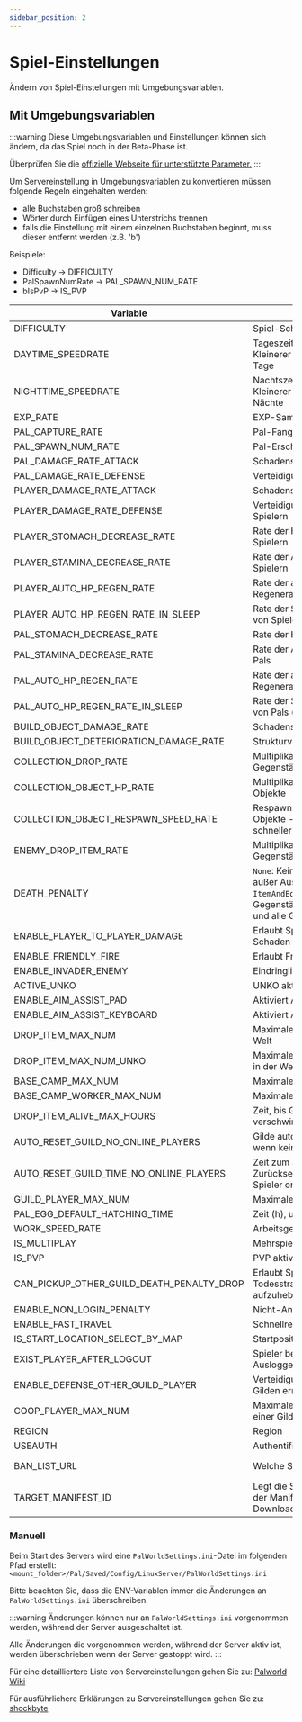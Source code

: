 ```yaml
---
sidebar_position: 2
---
```


# Spiel-Einstellungen

Ändern von Spiel-Einstellungen mit Umgebungsvariablen.

## Mit Umgebungsvariablen

:::warning
Diese Umgebungsvariablen und Einstellungen können sich ändern, da das Spiel noch in der Beta-Phase ist.

Überprüfen Sie die [offizielle Webseite für unterstützte Parameter.](https://tech.palworldgame.com/optimize-game-balance)
:::

Um Servereinstellung in Umgebungsvariablen zu konvertieren müssen folgende Regeln eingehalten werden:

* alle Buchstaben groß schreiben
* Wörter durch Einfügen eines Unterstrichs trennen
* falls die Einstellung mit einem einzelnen Buchstaben beginnt, muss dieser entfernt werden (z.B. 'b')

Beispiele:

* Difficulty -> DIFFICULTY
* PalSpawnNumRate -> PAL_SPAWN_NUM_RATE
* bIsPvP -> IS_PVP

| Variable                                  | Beschreibung                                                   | Standardwert                                                                                 | Erlaubte Werte                         |
|-------------------------------------------|----------------------------------------------------------------|----------------------------------------------------------------------------------------------|----------------------------------------|
| DIFFICULTY                                | Spiel-Schwierigkeitsgrad                                       | None                                                                                         | `None`,`Normal`,`Difficult`            |
| DAYTIME_SPEEDRATE                         | Tageszeit-Geschwindigkeit - Kleinerer Wert bedeutet kürzere Tage | 1.000000                                                                                     | Float                                  |
| NIGHTTIME_SPEEDRATE                       | Nachtszeit-Geschwindigkeit - Kleinerer Wert bedeutet kürzere Nächte | 1.000000                                                                                     | Float                                  |
| EXP_RATE                                  | EXP-Sammelrate                                                 | 1.000000                                                                                     | Float                                  |
| PAL_CAPTURE_RATE                          | Pal-Fangrate                                                  | 1.000000                                                                                     | Float                                  |
| PAL_SPAWN_NUM_RATE                        | Pal-Erscheinungsrate                                           | 1.000000                                                                                     | Float                                  |
| PAL_DAMAGE_RATE_ATTACK                    | Schadensmultiplikator von Pals                                | 1.000000                                                                                     | Float                                  |
| PAL_DAMAGE_RATE_DEFENSE                   | Verteidigungsmultiplikator von Pals                                 | 1.000000                                                                                     | Float                                  |
| PLAYER_DAMAGE_RATE_ATTACK                 | Schadensmultiplikator von Spielern                            | 1.000000                                                                                     | Float                                  |
| PLAYER_DAMAGE_RATE_DEFENSE                | Verteidigungsmultiplikator von Spielern                              | 1.000000                                                                                     | Float                                  |
| PLAYER_STOMACH_DECREASE_RATE              | Rate der Hungerabnahme von Spielern                           | 1.000000                                                                                     | Float                                  |
| PLAYER_STAMINA_DECREASE_RATE              | Rate der Ausdauerreduktion von Spielern                       | 1.000000                                                                                     | Float                                  |
| PLAYER_AUTO_HP_REGEN_RATE                 | Rate der automatischen HP-Regeneration von Spielern           | 1.000000                                                                                     | Float                                  |
| PLAYER_AUTO_HP_REGEN_RATE_IN_SLEEP        | Rate der Schlaf-HP-Regeneration von Spielern                  | 1.000000                                                                                     | Float                                  |
| PAL_STOMACH_DECREASE_RATE                 | Rate der Hungerabnahme von Pals                              | 1.000000                                                                                     | Float                                  |
| PAL_STAMINA_DECREASE_RATE                 | Rate der Ausdauerreduktion von Pals                          | 1.000000                                                                                     | Float                                  |
| PAL_AUTO_HP_REGEN_RATE                    | Rate der automatischen HP-Regeneration von Pals              | 1.000000                                                                                     | Float                                  |
| PAL_AUTO_HP_REGEN_RATE_IN_SLEEP           | Rate der Schlaf-HP-Regeneration von Pals (im Palbox)         | 1.000000                                                                                     | Float                                  |
| BUILD_OBJECT_DAMAGE_RATE                  | Schadensmultiplikator für Strukturen                         | 1.000000                                                                                     | Float                                  |
| BUILD_OBJECT_DETERIORATION_DAMAGE_RATE    | Strukturverschlechterungsrate                                 | 1.000000                                                                                     | Float                                  |
| COLLECTION_DROP_RATE                      | Multiplikator für sammelbare Gegenstände                      | 1.000000                                                                                     | Float                                  |
| COLLECTION_OBJECT_HP_RATE                 | Multiplikator für HP sammelbarer Objekte                      | 1.000000                                                                                     | Float                                  |
| COLLECTION_OBJECT_RESPAWN_SPEED_RATE      | Respawn-Intervall sammelbarer Objekte - Je kleiner die Zahl, desto schneller die Regeneration | 1.000000                                                                                     | Float                                  |
| ENEMY_DROP_ITEM_RATE                      | Multiplikator für fallengelassene Gegenstände                 | 1.000000                                                                                     | Float                                  |
| DEATH_PENALTY                             | `None`: Keine `Item`: Wirft Gegenstände außer Ausrüstung ab `ItemAndEquipment`: Wirft alle Gegenstände ab `All`: Wirft alle PALs und alle Gegenstände ab.                                    | All                                                                                          | `None`,`Item`,`ItemAndEquipment`,`All` |
| ENABLE_PLAYER_TO_PLAYER_DAMAGE            | Erlaubt Spielern, anderen Spielern Schaden zuzufügen          | False                                                                                        | Boolean                                |
| ENABLE_FRIENDLY_FIRE                      | Erlaubt Friendly Fire                                    | False                                                                                        | Boolean                                |
| ENABLE_INVADER_ENEMY                      | Eindringlinge aktivieren                                      | True                                                                                         | Boolean                                |
| ACTIVE_UNKO                               | UNKO aktivieren (?)                                           | False                                                                                        | Boolean                                |
| ENABLE_AIM_ASSIST_PAD                     | Aktiviert Aim Assist für Controller                          | True                                                                                         | Boolean                                |
| ENABLE_AIM_ASSIST_KEYBOARD                | Aktiviert Aim Assist für Tastatur                             | False                                                                                        | Boolean                                |
| DROP_ITEM_MAX_NUM                         | Maximale Anzahl von Drops in der Welt                         | 3000                                                                                         | Integer                                |
| DROP_ITEM_MAX_NUM_UNKO                    | Maximale Anzahl von UNKO-Drops in der Welt                    | 100                                                                                          | Integer                                |
| BASE_CAMP_MAX_NUM                         | Maximale Anzahl von Basislagern                               | 128                                                                                          | Integer                                |
| BASE_CAMP_WORKER_MAX_NUM                  | Maximale Anzahl von Arbeitern                                 | 15                                                                                           | Integer                                |
| DROP_ITEM_ALIVE_MAX_HOURS                 | Zeit, bis Gegenstände in Stunden verschwinden                | 1.000000                                                                                     | Float                                  |
| AUTO_RESET_GUILD_NO_ONLINE_PLAYERS        | Gilde automatisch zurücksetzen, wenn keine Spieler online sind | False                                                                                        | Bool                                   |
| AUTO_RESET_GUILD_TIME_NO_ONLINE_PLAYERS   | Zeit zum automatischen Zurücksetzen der Gilde, wenn keine Spieler online sind | 72.000000                                                                                    | Float                                  |
| GUILD_PLAYER_MAX_NUM                      | Maximale Spieleranzahl der Gilde                              | 20                                                                                           | Integer                                |
| PAL_EGG_DEFAULT_HATCHING_TIME             | Zeit (h), um riesiges Ei auszubrüten                          | 72.000000                                                                                    | Float                                  |
| WORK_SPEED_RATE                           | Arbeitsgeschwindigkeitsmultiplikator                          | 1.000000                                                                                     | Float                                  |
| IS_MULTIPLAY                              | Mehrspieler aktivieren                                         | False                                                                                        | Boolean                                |
| IS_PVP                                    | PVP aktivieren                                                 | False                                                                                        | Boolean                                |
| CAN_PICKUP_OTHER_GUILD_DEATH_PENALTY_DROP | Erlaubt Spielern anderer Gilden, Todesstrafe-Gegenstände aufzuheben | False                                                                                        | Boolean                                |
| ENABLE_NON_LOGIN_PENALTY                  | Nicht-Anmeldestrafe aktivieren                                | True                                                                                         | Boolean                                |
| ENABLE_FAST_TRAVEL                        | Schnellreisen aktivieren                                       | True                                                                                         | Boolean                                |
| IS_START_LOCATION_SELECT_BY_MAP           | Startposition per Karte auswählen                             | True                                                                                         | Boolean                                |
| EXIST_PLAYER_AFTER_LOGOUT                 | Spieler behalten nach dem Ausloggen umschalten                | False                                                                                        | Boolean                                |
| ENABLE_DEFENSE_OTHER_GUILD_PLAYER         | Verteidigung gegen Spieler anderer Gilden ermöglichen         | False                                                                                        | Boolean                                |
| COOP_PLAYER_MAX_NUM                       | Maximale Anzahl von Spielern in einer Gilde                    | 4                                                                                            | Integer                                |
| REGION                                    | Region                                                         |                                                                                              | String                                 |
| USEAUTH                                   | Authentifizierung verwenden                                    | True                                                                                         | Boolean                                |
| BAN_LIST_URL                              | Welche Sperrliste verwenden                                    | [https://api.palworldgame.com/api/banlist.txt](https://api.palworldgame.com/api/banlist.txt) | string                                 |
| TARGET_MANIFEST_ID | Legt die Spielversion entsprechend der Manifest-ID aus dem Steam-Download-Depot fest. | | Siehe [Manifest IDs](https://palworld-server-docker.loef.dev/de/guides/pinning-game-version) |

### Manuell

Beim Start des Servers wird eine `PalWorldSettings.ini`-Datei im folgenden Pfad erstellt:
`<mount_folder>/Pal/Saved/Config/LinuxServer/PalWorldSettings.ini`

Bitte beachten Sie, dass die ENV-Variablen immer die Änderungen an `PalWorldSettings.ini` überschreiben.

:::warning
Änderungen können nur an `PalWorldSettings.ini` vorgenommen werden, während der Server ausgeschaltet ist.

Alle Änderungen die vorgenommen werden, während der Server aktiv ist, werden überschrieben wenn der Server gestoppt wird.
:::

Für eine detailliertere Liste von Servereinstellungen gehen Sie zu: [Palworld Wiki](https://palworld.wiki.gg/wiki/PalWorldSettings.ini)

Für ausführlichere Erklärungen zu Servereinstellungen gehen Sie zu: [shockbyte](https://shockbyte.com/billing/knowledgebase/1189/How-to-Configure-your-Palworld-server.html)
